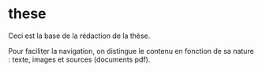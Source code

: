 # these
Ceci est la base de la rédaction de la thèse.

Pour faciliter la navigation, on distingue le contenu en fonction de sa nature : texte, images et sources (documents pdf).
